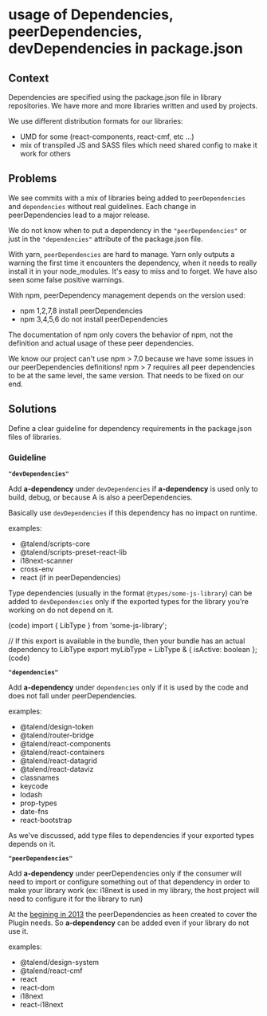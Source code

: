 # usage of Dependencies, peerDependencies, devDependencies in package.json

## Context

Dependencies are specified using the package.json file in library repositories.
We have more and more libraries written and used by projects.

We use different distribution formats for our libraries:

- UMD for some (react-components, react-cmf, etc ...)
- mix of transpiled JS and SASS files which need shared config to make it work for others

## Problems

We see commits with a mix of libraries being added to `peerDependencies` and `dependencies` without real guidelines.
Each change in peerDependencies lead to a major release.

We do not know when to put a dependency in the `"peerDependencies"` or just in the `"dependencies"` attribute of the package.json file.

With yarn, `peerDependencies` are hard to manage. Yarn only outputs a warning the first time it encounters the dependency, when it needs to really install it in your node_modules. It's easy to miss and to forget. We have also seen some false positive warnings.

With npm, peerDependency management depends on the version used:

- npm 1,2,7,8 install peerDependencies
- npm 3,4,5,6 do not install peerDependencies

The documentation of npm only covers the behavior of npm, not the definition and actual usage of these peer dependencies.

We know our project can't use npm > 7.0 because we have some issues in our peerDependencies definitions! 
npm > 7 requires all peer dependencies to be at the same level, the same version. That needs to be fixed on our end.

## Solutions

Define a clear guideline for dependency requirements in the package.json files of libraries.

### Guideline

**`"devDependencies"`**

Add **a-dependency** under `devDependencies` if **a-dependency** is used only to build, debug, or because A is also a peerDependencies.

Basically use `devDependencies` if this dependency has no impact on runtime.

examples:

- @talend/scripts-core
- @talend/scripts-preset-react-lib
- i18next-scanner
- cross-env
- react (if in peerDependencies)

Type dependencies (usually in the format `@types/some-js-library`) can be added to `devDependencies` only if the exported types for the library you're working on do not depend on it.

(code)
import { LibType } from 'some-js-library';

// If this export is available in the bundle, then your bundle has an actual dependency to LibType
export myLibType = LibType & { isActive: boolean };
(code)


**`"dependencies"`**

Add **a-dependency** under `dependencies` only if it is used by the code and does not fall under peerDependencies.

examples:

- @talend/design-token
- @talend/router-bridge
- @talend/react-components
- @talend/react-containers
- @talend/react-datagrid
- @talend/react-dataviz
- classnames
- keycode
- lodash
- prop-types
- date-fns
- react-bootstrap

As we've discussed, add type files to dependencies if your exported types depends on it.

**`"peerDependencies"`**

Add **a-dependency** under peerDependencies only if the consumer will need to import or configure something out of that dependency in order to make your library work (ex: i18next is used in my library, the host project will need to configure it for the library to run)

At the [begining in 2013](https://nodejs.org/en/blog/npm/peer-dependencies/) the peerDependencies as heen created to cover the Plugin needs.
So **a-dependency** can be added even if your library do not use it.

examples:

- @talend/design-system
- @talend/react-cmf
- react
- react-dom
- i18next
- react-i18next
